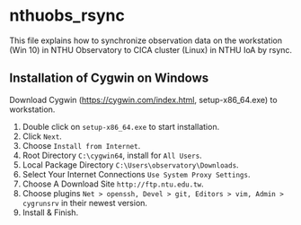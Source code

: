 # nthuobs_rsync
This file explains how to synchronize observation data on the workstation (Win 10) in NTHU Observatory to CICA cluster (Linux) in NTHU IoA by rsync.

## Installation of Cygwin on Windows
Download Cygwin (https://cygwin.com/index.html, setup-x86_64.exe) to workstation.
1. Double click on `setup-x86_64.exe` to start installation.
1. Click `Next`.
1. Choose `Install from Internet`.
1. Root Directory `C:\cygwin64`, install for `All Users`.
1. Local Package Directory `C:\Users\observatory\Downloads`.
1. Select Your Internet Connections `Use System Proxy Settings`.
1. Choose A Download Site `http://ftp.ntu.edu.tw`.
1. Choose plugins `Net > openssh, Devel > git, Editors > vim, Admin > cygrunsrv` in their newest version.
1. Install & Finish.

